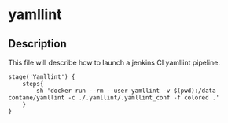 # yamllint

## Description

This file will describe how to launch a jenkins CI yamllint pipeline.

```
stage('Yamllint') {
    steps{
        sh 'docker run --rm --user yamllint -v $(pwd):/data contane/yamllint -c ./.yamllint/.yamllint_conf -f colored .'
    }
}
```